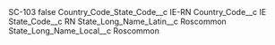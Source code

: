 <?xml version="1.0" encoding="UTF-8"?>
<CustomMetadata xmlns="http://soap.sforce.com/2006/04/metadata" xmlns:xsi="http://www.w3.org/2001/XMLSchema-instance" xmlns:xsd="http://www.w3.org/2001/XMLSchema">
    <label>SC-103</label>
    <protected>false</protected>
    <values>
        <field>Country_Code_State_Code__c</field>
        <value xsi:type="xsd:string">IE-RN</value>
    </values>
    <values>
        <field>Country_Code__c</field>
        <value xsi:type="xsd:string">IE</value>
    </values>
    <values>
        <field>State_Code__c</field>
        <value xsi:type="xsd:string">RN</value>
    </values>
    <values>
        <field>State_Long_Name_Latin__c</field>
        <value xsi:type="xsd:string">Roscommon</value>
    </values>
    <values>
        <field>State_Long_Name_Local__c</field>
        <value xsi:type="xsd:string">Roscommon</value>
    </values>
</CustomMetadata>

